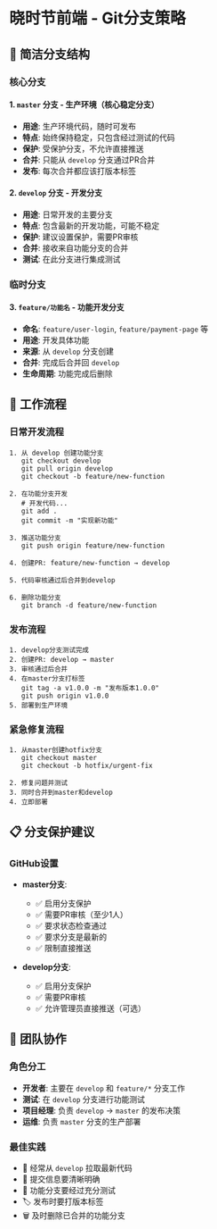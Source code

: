 # 晓时节前端 - Git分支策略

## 🌿 简洁分支结构

### 核心分支

#### 1. `master` 分支 - 生产环境（核心稳定分支）
- **用途**: 生产环境代码，随时可发布
- **特点**: 始终保持稳定，只包含经过测试的代码
- **保护**: 受保护分支，不允许直接推送
- **合并**: 只能从 `develop` 分支通过PR合并
- **发布**: 每次合并都应该打版本标签

#### 2. `develop` 分支 - 开发分支
- **用途**: 日常开发的主要分支
- **特点**: 包含最新的开发功能，可能不稳定
- **保护**: 建议设置保护，需要PR审核
- **合并**: 接收来自功能分支的合并
- **测试**: 在此分支进行集成测试

### 临时分支

#### 3. `feature/功能名` - 功能开发分支
- **命名**: `feature/user-login`, `feature/payment-page` 等
- **用途**: 开发具体功能
- **来源**: 从 `develop` 分支创建
- **合并**: 完成后合并回 `develop`
- **生命周期**: 功能完成后删除

## 🔄 工作流程

### 日常开发流程
```
1. 从 develop 创建功能分支
   git checkout develop
   git pull origin develop
   git checkout -b feature/new-function

2. 在功能分支开发
   # 开发代码...
   git add .
   git commit -m "实现新功能"

3. 推送功能分支
   git push origin feature/new-function

4. 创建PR: feature/new-function → develop

5. 代码审核通过后合并到develop

6. 删除功能分支
   git branch -d feature/new-function
```

### 发布流程
```
1. develop分支测试完成
2. 创建PR: develop → master
3. 审核通过后合并
4. 在master分支打标签
   git tag -a v1.0.0 -m "发布版本1.0.0"
   git push origin v1.0.0
5. 部署到生产环境
```

### 紧急修复流程
```
1. 从master创建hotfix分支
   git checkout master
   git checkout -b hotfix/urgent-fix

2. 修复问题并测试
3. 同时合并到master和develop
4. 立即部署
```

## 📋 分支保护建议

### GitHub设置
- **master分支**:
  - ✅ 启用分支保护
  - ✅ 需要PR审核（至少1人）
  - ✅ 要求状态检查通过
  - ✅ 要求分支是最新的
  - ✅ 限制直接推送

- **develop分支**:
  - ✅ 启用分支保护
  - ✅ 需要PR审核
  - ✅ 允许管理员直接推送（可选）

## 👥 团队协作

### 角色分工
- **开发者**: 主要在 `develop` 和 `feature/*` 分支工作
- **测试**: 在 `develop` 分支进行功能测试
- **项目经理**: 负责 `develop` → `master` 的发布决策
- **运维**: 负责 `master` 分支的生产部署

### 最佳实践
- 🔄 经常从 `develop` 拉取最新代码
- 📝 提交信息要清晰明确
- 🧪 功能分支要经过充分测试
- 🏷️ 发布时要打版本标签
- 🗑️ 及时删除已合并的功能分支 